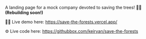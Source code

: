 A landing page for a mock company devoted to saving the trees! 🌳🎄 **(Rebuilding soon!)**

👨‍💻 Live demo here: https://save-the-forests.vercel.app/

⚙️ Live code here: https://githubbox.com/keiryan/save-the-forests
